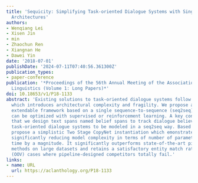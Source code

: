 ```yaml
---
title: 'Sequicity: Simplifying Task-oriented Dialogue Systems with Single Sequence-to-Sequence
  Architectures'
authors:
- Wenqiang Lei
- Xisen Jin
- min
- Zhaochun Ren
- Xiangnan He
- Dawei Yin
date: '2018-07-01'
publishDate: '2024-07-11T07:40:56.361300Z'
publication_types:
- paper-conference
publication: '*Proceedings of the 56th Annual Meeting of the Association for Computational
  Linguistics (Volume 1: Long Papers)*'
doi: 10.18653/v1/P18-1133
abstract: 'Existing solutions to task-oriented dialogue systems follow pipeline designs
  which introduces architectural complexity and fragility. We propose a novel, holistic,
  extendable framework based on a single sequence-to-sequence (seq2seq) model which
  can be optimized with supervised or reinforcement learning. A key contribution is
  that we design text spans named belief spans to track dialogue believes, allowing
  task-oriented dialogue systems to be modeled in a seq2seq way. Based on this, we
  propose a simplistic Two Stage CopyNet instantiation which emonstrates good scalability:
  significantly reducing model complexity in terms of number of parameters and training
  time by a magnitude. It significantly outperforms state-of-the-art pipeline-based
  methods on large datasets and retains a satisfactory entity match rate on out-of-vocabulary
  (OOV) cases where pipeline-designed competitors totally fail.'
links:
- name: URL
  url: https://aclanthology.org/P18-1133
---
```

